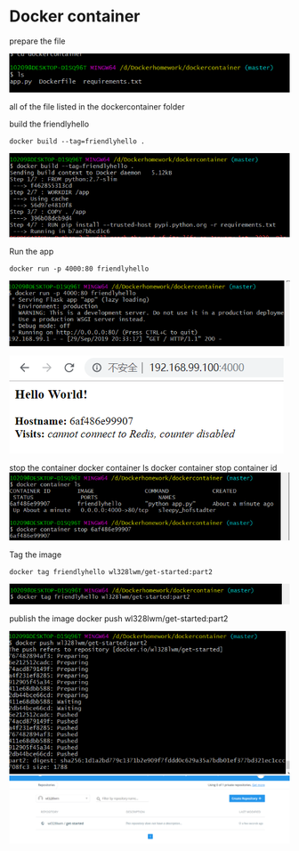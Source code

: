 # Docker container

prepare the file 

![prepare file](/images/prepare.PNG)

all of the file listed in the dockercontainer folder

build the friendlyhello

    docker build --tag=friendlyhello .

![build](/images/build.PNG)

Run the app

    docker run -p 4000:80 friendlyhello

![run app](/images/run.PNG)

![display](/images/display.PNG)

stop the container
    docker container ls
    docker container stop container id
![stop](/images/stop.PNG)

Tag the image

    docker tag friendlyhello wl328lwm/get-started:part2

![tag](/images/tagimage.PNG)

publish the image 
    docker push wl328lwm/get-started:part2

![publish](/images/dockerpush.PNG)
![dockerhub](/images/pushed.PNG)



